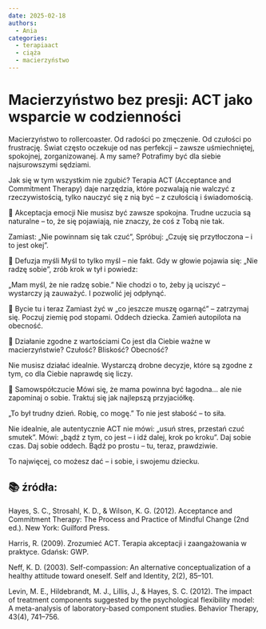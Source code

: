 ```yaml
---
date: 2025-02-18
authors:
  - Ania
categories:
  - terapiaact
  - ciąża
  - macierzyństwo
---
```

# Macierzyństwo bez presji: ACT jako wsparcie w codzienności
Macierzyństwo to rollercoaster. Od radości po zmęczenie. Od czułości po frustrację. Świat często oczekuje od nas perfekcji – zawsze uśmiechniętej, spokojnej, zorganizowanej. A my same? Potrafimy być dla siebie najsurowszymi sędziami.

Jak się w tym wszystkim nie zgubić?
Terapia ACT (Acceptance and Commitment Therapy) daje narzędzia, które pozwalają nie walczyć z rzeczywistością, tylko nauczyć się z nią być – z czułością i świadomością.

<!-- more -->


💛 Akceptacja emocji
Nie musisz być zawsze spokojna.
Trudne uczucia są naturalne – to, że się pojawiają, nie znaczy, że coś z Tobą nie tak.

Zamiast: „Nie powinnam się tak czuć”,
Spróbuj: „Czuję się przytłoczona – i to jest okej”.

💭 Defuzja myśli
Myśl to tylko myśl – nie fakt.
Gdy w głowie pojawia się: „Nie radzę sobie”, zrób krok w tył i powiedz:

„Mam myśl, że nie radzę sobie.”
Nie chodzi o to, żeby ją uciszyć – wystarczy ją zauważyć. I pozwolić jej odpłynąć.

🌿 Bycie tu i teraz
Zamiast żyć w „co jeszcze muszę ogarnąć” – zatrzymaj się.
Poczuj ziemię pod stopami. Oddech dziecka.
Zamień autopilota na obecność.

🎯 Działanie zgodne z wartościami
Co jest dla Ciebie ważne w macierzyństwie?
Czułość? Bliskość? Obecność?

Nie musisz działać idealnie. Wystarczą drobne decyzje, które są zgodne z tym, co dla Ciebie naprawdę się liczy.

💙 Samowspółczucie
Mówi się, że mama powinna być łagodna… ale nie zapominaj o sobie.
Traktuj się jak najlepszą przyjaciółkę.

„To był trudny dzień. Robię, co mogę.”
To nie jest słabość – to siła.

Nie idealnie, ale autentycznie
ACT nie mówi: „usuń stres, przestań czuć smutek”.
Mówi: „bądź z tym, co jest – i idź dalej, krok po kroku”.
Daj sobie czas. Daj sobie oddech.
Bądź po prostu – tu, teraz, prawdziwie.

To najwięcej, co możesz dać – i sobie, i swojemu dziecku.

## 📚 źródła:

Hayes, S. C., Strosahl, K. D., & Wilson, K. G. (2012). Acceptance and Commitment Therapy: The Process and Practice of Mindful Change (2nd ed.). New York: Guilford Press.


Harris, R. (2009). Zrozumieć ACT. Terapia akceptacji i zaangażowania w praktyce. Gdańsk: GWP.

Neff, K. D. (2003). Self-compassion: An alternative conceptualization of a healthy attitude toward oneself. Self and Identity, 2(2), 85–101.


Levin, M. E., Hildebrandt, M. J., Lillis, J., & Hayes, S. C. (2012). The impact of treatment components suggested by the psychological flexibility model: A meta-analysis of laboratory-based component studies. Behavior Therapy, 43(4), 741–756.



